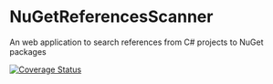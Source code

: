 # NuGetReferencesScanner
An web application to search references from C# projects to NuGet packages 

[![Coverage Status](https://coveralls.io/repos/github/OpenMAVN/MAVN.Job.NuGetReferencesScanner/badge.svg?branch=master)](https://coveralls.io/github/OpenMAVN/MAVN.Job.NuGetReferencesScanner?branch=master)